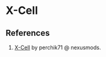 # X-Cell

## References

1. [X-Cell](https://www.nexusmods.com/fallout4/mods/84214) by perchik71 @ nexusmods.
